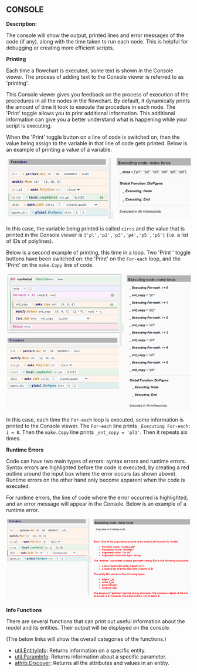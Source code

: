 ## CONSOLE  
  
**Description:** 

The console will show the output, printed lines and error messages of the code (if any), along
with the time taken to run each node. This is helpful for debugging or creating more efficient
scripts.

**Printing**

Each time a flowchart is executed, some text is shown in the Console viewer. The process of adding text to the Console viewer is referred to as 'printing'.

This Console viewer gives you feedback on the process of execution of the procedures in all the nodes in the flowchart. By default, it dynamically prints the amount of time it took to execute the procedure in each node. The 'Print' toggle allows you to print additional information. This additional information can give you a better understand what is happening while your script is executing. 

When the 'Print' toggle button on a line of code is switched on, then the value being assign to the variable in that line of code gets printed. Below is an example of printing a value of a variable.

![Printing variables](assets/typedoc-json/docUI/imgs/editor_print_variable.png)

In this case, the variable being printed is called `circs` and the value that is printed in the Console viewer is `['pl','p2','p3','p4','p5','p6']` (i.e. a list of IDs of polylines).

Below is a second example of printing, this time in a loop. Two 'Print ' toggle buttons have been switched on: the 'Print' on the `For-each` loop, and the 'Print' on the `make.Copy` line of code. 

![Printing variables in a loop](assets/typedoc-json/docUI/imgs/editor_print_loop.png)

In this case, each time the `For-each` loop is executed, some information is printed to the Console viewer. The `For-each` line prints `_Executing For-each: i = 0`. Then the `make.Copy` line prints `_ent_copy = 'pl1'`. Then it repeats six times.

**Runtime Errors**

Code can have two main types of errors: syntax errors and runtime errors. Syntax errors are highlighted before the code is executed, by creating a red outline around the input box where the error occurs (as shown above). Runtime errors on the other hand only become apparent when the code is executed.

For runtime errors, the line of code where the error occurred is highlighted, and an error message will appear in the Console. Below is an example of a runtime error. 

![Example of a runtime error](assets/typedoc-json/docUI/imgs/editor_runtime_error.png)

**Info Functions**

There are several functions that can print out useful information about the model and its entities. 
Their output will be displayed on the console.

(The below links will show the overall categories of the functions.)

* [util.EntityInfo](/gallery?defaultViewer=doc&docSection=Funcs.util): Returns information on a specific entity. 
* [util.ParamInfo](/gallery?defaultViewer=doc&docSection=Funcs.util): Returns information about a specific parameter. 
* [attrib.Discover](/gallery?defaultViewer=doc&docSection=Funcs.attrib): Returns all the attributes and values in an entity. 
  
